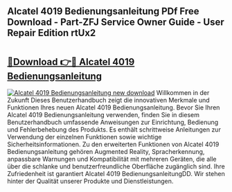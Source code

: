 ## Alcatel 4019 Bedienungsanleitung PDf Free Download - Part-ZFJ Service Owner Guide - User Repair Edition rtUx2

# <h2><a href="http://df5w817.blite.top/?on=Alcatel+4019+Bedienungsanleitung">🔗Download 👉🔴 Alcatel 4019 Bedienungsanleitung</a></h2>

[![Alcatel 4019 Bedienungsanleitung new download](https://i.imgur.com/lujVjoI.png)](http://df5w817.blite.top/?on=Alcatel+4019+Bedienungsanleitung)
Willkommen in der Zukunft Dieses Benutzerhandbuch zeigt die innovativen Merkmale und Funktionen Ihres neuen Alcatel 4019 Bedienungsanleitung. Bevor Sie Ihren Alcatel 4019 Bedienungsanleitung verwenden, finden Sie in diesem Benutzerhandbuch umfassende Anweisungen zur Einrichtung, Bedienung und Fehlerbehebung des Produkts. Es enthält schrittweise Anleitungen zur Verwendung der einzelnen Funktionen sowie wichtige Sicherheitsinformationen. Zu den erweiterten Funktionen von Alcatel 4019 Bedienungsanleitung gehören Augmented Reality, Spracherkennung, anpassbare Warnungen und Kompatibilität mit mehreren Geräten, die alle über die schlanke und benutzerfreundliche Oberfläche zugänglich sind. Ihre Zufriedenheit ist garantiert Alcatel 4019 BedienungsanleitungDD. Wir stehen hinter der Qualität unserer Produkte und Dienstleistungen.
